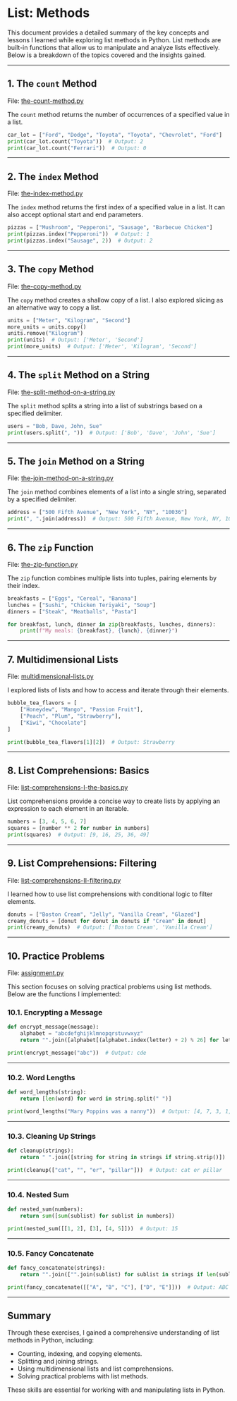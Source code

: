 # List: Methods

This document provides a detailed summary of the key concepts and lessons I learned while exploring list methods in Python. List methods are built-in functions that allow us to manipulate and analyze lists effectively. Below is a breakdown of the topics covered and the insights gained.

---

## 1. The `count` Method
File: [the-count-method.py](11-list-methods/the-count-method.py)

The `count` method returns the number of occurrences of a specified value in a list.

```python
car_lot = ["Ford", "Dodge", "Toyota", "Toyota", "Chevrolet", "Ford"]
print(car_lot.count("Toyota"))  # Output: 2
print(car_lot.count("Ferrari"))  # Output: 0
```

---

## 2. The `index` Method
File: [the-index-method.py](11-list-methods/the-index-method.py)

The `index` method returns the first index of a specified value in a list. It can also accept optional start and end parameters.

```python
pizzas = ["Mushroom", "Pepperoni", "Sausage", "Barbecue Chicken"]
print(pizzas.index("Pepperoni"))  # Output: 1
print(pizzas.index("Sausage", 2))  # Output: 2
```

---

## 3. The `copy` Method
File: [the-copy-method.py](11-list-methods/the-copy-method.py)

The `copy` method creates a shallow copy of a list. I also explored slicing as an alternative way to copy a list.

```python
units = ["Meter", "Kilogram", "Second"]
more_units = units.copy()
units.remove("Kilogram")
print(units)  # Output: ['Meter', 'Second']
print(more_units)  # Output: ['Meter', 'Kilogram', 'Second']
```

---

## 4. The `split` Method on a String
File: [the-split-method-on-a-string.py](11-list-methods/the-split-method-on-a-string.py)

The `split` method splits a string into a list of substrings based on a specified delimiter.

```python
users = "Bob, Dave, John, Sue"
print(users.split(", "))  # Output: ['Bob', 'Dave', 'John', 'Sue']
```

---

## 5. The `join` Method on a String
File: [the-join-method-on-a-string.py](11-list-methods/the-join-method-on-a-string.py)

The `join` method combines elements of a list into a single string, separated by a specified delimiter.

```python
address = ["500 Fifth Avenue", "New York", "NY", "10036"]
print(", ".join(address))  # Output: 500 Fifth Avenue, New York, NY, 10036
```

---

## 6. The `zip` Function
File: [the-zip-function.py](11-list-methods/the-zip-function.py)

The `zip` function combines multiple lists into tuples, pairing elements by their index.

```python
breakfasts = ["Eggs", "Cereal", "Banana"]
lunches = ["Sushi", "Chicken Teriyaki", "Soup"]
dinners = ["Steak", "Meatballs", "Pasta"]

for breakfast, lunch, dinner in zip(breakfasts, lunches, dinners):
    print(f"My meals: {breakfast}, {lunch}, {dinner}")
```

---

## 7. Multidimensional Lists
File: [multidimensional-lists.py](11-list-methods/multidimensional-lists.py)

I explored lists of lists and how to access and iterate through their elements.

```python
bubble_tea_flavors = [
    ["Honeydew", "Mango", "Passion Fruit"],
    ["Peach", "Plum", "Strawberry"],
    ["Kiwi", "Chocolate"]
]

print(bubble_tea_flavors[1][2])  # Output: Strawberry
```

---

## 8. List Comprehensions: Basics
File: [list-comprehensions-I-the-basics.py](11-list-methods/list-comprehensions-I-the-basics.py)

List comprehensions provide a concise way to create lists by applying an expression to each element in an iterable.

```python
numbers = [3, 4, 5, 6, 7]
squares = [number ** 2 for number in numbers]
print(squares)  # Output: [9, 16, 25, 36, 49]
```

---

## 9. List Comprehensions: Filtering
File: [list-comprehensions-II-filtering.py](11-list-methods/list-comprehensions-II-filtering.py)

I learned how to use list comprehensions with conditional logic to filter elements.

```python
donuts = ["Boston Cream", "Jelly", "Vanilla Cream", "Glazed"]
creamy_donuts = [donut for donut in donuts if "Cream" in donut]
print(creamy_donuts)  # Output: ['Boston Cream', 'Vanilla Cream']
```

---

## 10. Practice Problems
File: [assignment.py](11-list-methods/assignment.py)

This section focuses on solving practical problems using list methods. Below are the functions I implemented:

### 10.1. Encrypting a Message
```python
def encrypt_message(message):
    alphabet = "abcdefghijklmnopqrstuvwxyz"
    return "".join([alphabet[(alphabet.index(letter) + 2) % 26] for letter in message])

print(encrypt_message("abc"))  # Output: cde
```

---

### 10.2. Word Lengths
```python
def word_lengths(string):
    return [len(word) for word in string.split(" ")]

print(word_lengths("Mary Poppins was a nanny"))  # Output: [4, 7, 3, 1, 5]
```

---

### 10.3. Cleaning Up Strings
```python
def cleanup(strings):
    return " ".join([string for string in strings if string.strip()])

print(cleanup(["cat", "", "er", "pillar"]))  # Output: cat er pillar
```

---

### 10.4. Nested Sum
```python
def nested_sum(numbers):
    return sum([sum(sublist) for sublist in numbers])

print(nested_sum([[1, 2], [3], [4, 5]]))  # Output: 15
```

---

### 10.5. Fancy Concatenate
```python
def fancy_concatenate(strings):
    return "".join(["".join(sublist) for sublist in strings if len(sublist) == 3])

print(fancy_concatenate([["A", "B", "C"], ["D", "E"]]))  # Output: ABC
```

---

## Summary

Through these exercises, I gained a comprehensive understanding of list methods in Python, including:
- Counting, indexing, and copying elements.
- Splitting and joining strings.
- Using multidimensional lists and list comprehensions.
- Solving practical problems with list methods.

These skills are essential for working with and manipulating lists in Python.